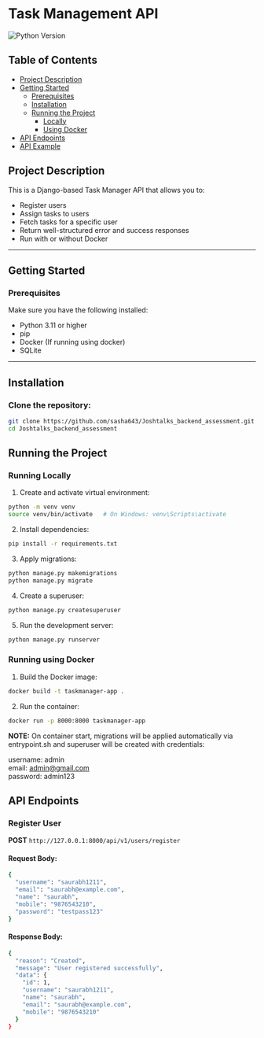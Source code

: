 # Task Management API

![Python Version](https://img.shields.io/badge/python-3.11%2B-blue.svg)

## Table of Contents
- [Project Description](#project-description)
- [Getting Started](#getting-started)
  - [Prerequisites](#prerequisites)
  - [Installation](#installation)
  - [Running the Project](#running-the-project)
    - [Locally](#running-locally)
    - [Using Docker](#running-using-docker)
- [API Endpoints](#api-endpoints)
- [API Example](#api-example)

## Project Description

This is a Django-based Task Manager API that allows you to:
- Register users
- Assign tasks to users
- Fetch tasks for a specific user
- Return well-structured error and success responses
- Run with or without Docker

---

## Getting Started

### Prerequisites

Make sure you have the following installed:

- Python 3.11 or higher
- pip
- Docker (If running using docker)
- SQLite

---

## Installation

### Clone the repository:

```bash
git clone https://github.com/sasha643/Joshtalks_backend_assessment.git
cd Joshtalks_backend_assessment
```

## Running the Project

### Running Locally

1. Create and activate virtual environment:

```bash
python -m venv venv
source venv/bin/activate   # On Windows: venv\Scripts\activate
```

2. Install dependencies:

```bash
pip install -r requirements.txt
```

3. Apply migrations:

```bash
python manage.py makemigrations
python manage.py migrate
```

4. Create a superuser:

```bash
python manage.py createsuperuser
```

5. Run the development server:

```bash
python manage.py runserver
```

### Running using Docker

1. Build the Docker image:

```bash
docker build -t taskmanager-app .
```

2. Run the container:

```bash
docker run -p 8000:8000 taskmanager-app
```

**NOTE:** On container start, migrations will be applied automatically via entrypoint.sh and superuser will be created with credentials:  

username: admin  
email: admin@gmail.com  
password: admin123  


## API Endpoints

### Register User

**POST** `http://127.0.0.1:8000/api/v1/users/register`

#### Request Body:

```bash
{
  "username": "saurabh1211",
  "email": "saurabh@example.com",
  "name": "saurabh",
  "mobile": "9876543210",
  "password": "testpass123"
}
```

#### Response Body:

```bash
{
  "reason": "Created",
  "message": "User registered successfully",
  "data": {
    "id": 1,
    "username": "saurabh1211",
    "name": "saurabh",
    "email": "saurabh@example.com",
    "mobile": "9876543210"
  }
}
```
